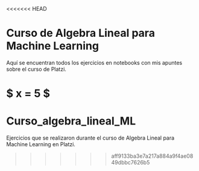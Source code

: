 <<<<<<< HEAD
# Curso de Algebra Lineal para Machine Learning
Aquí se encuentran todos los ejercicios en notebooks con mis apuntes sobre el curso de Platzi.

$ x = 5 $
=======
# Curso_algebra_lineal_ML
Ejercicios que se realizaron durante el curso de Algebra Lineal para Machine Learning en Platzi.
>>>>>>> aff9133ba3e7a217a884a9f4ae0849dbbc7626b5
